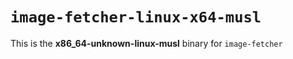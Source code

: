 # `image-fetcher-linux-x64-musl`

This is the **x86_64-unknown-linux-musl** binary for `image-fetcher`
